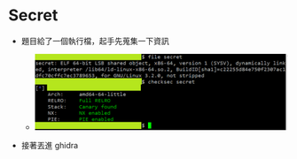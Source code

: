 # Secret
- 題目給了一個執行檔，起手先蒐集一下資訊

    - ![](https://github.com/Sharkkcode/NISRA_CTF_2021_writeups/blob/main/final_CTF/reverse/Secret/imgs/checkfile.png)

- 接著丟進 ghidra

